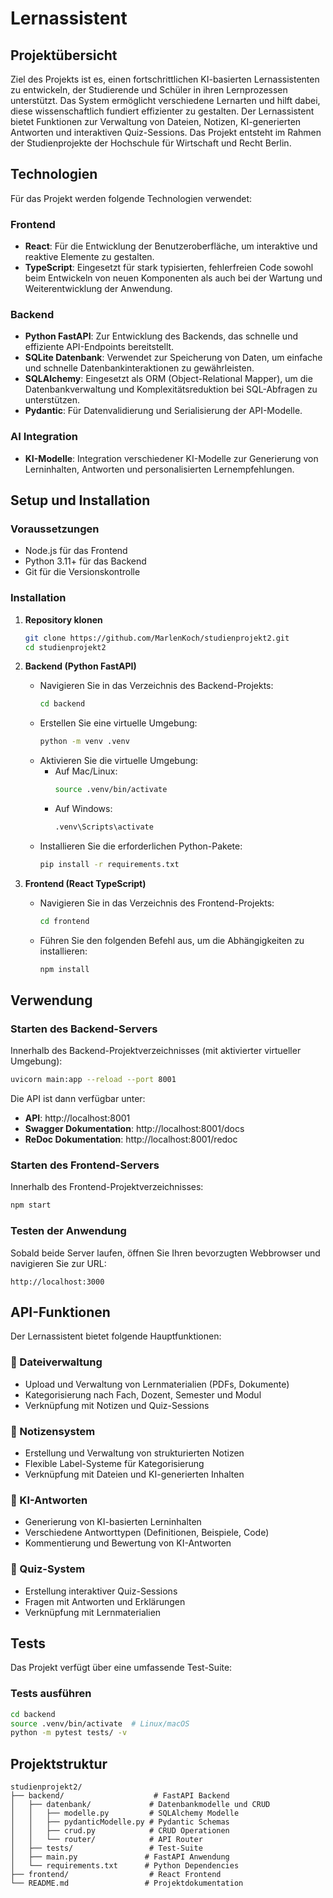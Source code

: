 # Lernassistent

## Projektübersicht

Ziel des Projekts ist es, einen fortschrittlichen KI-basierten Lernassistenten zu entwickeln, der Studierende und Schüler in ihren Lernprozessen unterstützt. Das System ermöglicht verschiedene Lernarten und hilft dabei, diese wissenschaftlich fundiert effizienter zu gestalten. Der Lernassistent bietet Funktionen zur Verwaltung von Dateien, Notizen, KI-generierten Antworten und interaktiven Quiz-Sessions. Das Projekt entsteht im Rahmen der Studienprojekte der Hochschule für Wirtschaft und Recht Berlin.

## Technologien

Für das Projekt werden folgende Technologien verwendet:

### Frontend
- **React**: Für die Entwicklung der Benutzeroberfläche, um interaktive und reaktive Elemente zu gestalten.
- **TypeScript**: Eingesetzt für stark typisierten, fehlerfreien Code sowohl beim Entwickeln von neuen Komponenten als auch bei der Wartung und Weiterentwicklung der Anwendung.

### Backend
- **Python FastAPI**: Zur Entwicklung des Backends, das schnelle und effiziente API-Endpoints bereitstellt.
- **SQLite Datenbank**: Verwendet zur Speicherung von Daten, um einfache und schnelle Datenbankinteraktionen zu gewährleisten.
- **SQLAlchemy**: Eingesetzt als ORM (Object-Relational Mapper), um die Datenbankverwaltung und Komplexitätsreduktion bei SQL-Abfragen zu unterstützen.
- **Pydantic**: Für Datenvalidierung und Serialisierung der API-Modelle.

### AI Integration
- **KI-Modelle**: Integration verschiedener KI-Modelle zur Generierung von Lerninhalten, Antworten und personalisierten Lernempfehlungen.

## Setup und Installation

### Voraussetzungen

- Node.js für das Frontend
- Python 3.11+ für das Backend
- Git für die Versionskontrolle

### Installation

1. **Repository klonen**
   ```bash
   git clone https://github.com/MarlenKoch/studienprojekt2.git
   cd studienprojekt2
   ```

2. **Backend (Python FastAPI)**
   - Navigieren Sie in das Verzeichnis des Backend-Projekts:
     ```bash
     cd backend
     ```
   - Erstellen Sie eine virtuelle Umgebung:
     ```bash
     python -m venv .venv
     ```
   - Aktivieren Sie die virtuelle Umgebung:
     - Auf Mac/Linux:
       ```bash
       source .venv/bin/activate
       ```
     - Auf Windows:
       ```bash
       .venv\Scripts\activate
       ```
   - Installieren Sie die erforderlichen Python-Pakete:
     ```bash
     pip install -r requirements.txt
     ```

3. **Frontend (React TypeScript)**
   - Navigieren Sie in das Verzeichnis des Frontend-Projekts:
     ```bash
     cd frontend
     ```
   - Führen Sie den folgenden Befehl aus, um die Abhängigkeiten zu installieren:
     ```bash
     npm install
     ```

## Verwendung

### Starten des Backend-Servers

Innerhalb des Backend-Projektverzeichnisses (mit aktivierter virtueller Umgebung):
```bash
uvicorn main:app --reload --port 8001
```

Die API ist dann verfügbar unter:
- **API**: http://localhost:8001
- **Swagger Dokumentation**: http://localhost:8001/docs
- **ReDoc Dokumentation**: http://localhost:8001/redoc

### Starten des Frontend-Servers

Innerhalb des Frontend-Projektverzeichnisses:
```bash
npm start
```

### Testen der Anwendung

Sobald beide Server laufen, öffnen Sie Ihren bevorzugten Webbrowser und navigieren Sie zur URL:
```
http://localhost:3000
```

## API-Funktionen

Der Lernassistent bietet folgende Hauptfunktionen:

### 📁 Dateiverwaltung
- Upload und Verwaltung von Lernmaterialien (PDFs, Dokumente)
- Kategorisierung nach Fach, Dozent, Semester und Modul
- Verknüpfung mit Notizen und Quiz-Sessions

### 📝 Notizensystem
- Erstellung und Verwaltung von strukturierten Notizen
- Flexible Label-Systeme für Kategorisierung
- Verknüpfung mit Dateien und KI-generierten Inhalten

### 🤖 KI-Antworten
- Generierung von KI-basierten Lerninhalten
- Verschiedene Antworttypen (Definitionen, Beispiele, Code)
- Kommentierung und Bewertung von KI-Antworten

### 🎯 Quiz-System
- Erstellung interaktiver Quiz-Sessions
- Fragen mit Antworten und Erklärungen
- Verknüpfung mit Lernmaterialien

## Tests

Das Projekt verfügt über eine umfassende Test-Suite:

### Tests ausführen
```bash
cd backend
source .venv/bin/activate  # Linux/macOS
python -m pytest tests/ -v
```

## Projektstruktur

```
studienprojekt2/
├── backend/                    # FastAPI Backend
│   ├── datenbank/             # Datenbankmodelle und CRUD
│   │   ├── modelle.py         # SQLAlchemy Modelle
│   │   ├── pydanticModelle.py # Pydantic Schemas
│   │   ├── crud.py            # CRUD Operationen
│   │   └── router/            # API Router
│   ├── tests/                 # Test-Suite
│   ├── main.py               # FastAPI Anwendung
│   └── requirements.txt      # Python Dependencies
├── frontend/                  # React Frontend
└── README.md                 # Projektdokumentation
```

